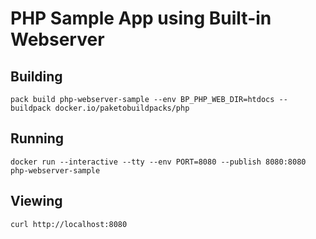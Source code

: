# PHP Sample App using Built-in Webserver

## Building

`pack build php-webserver-sample --env BP_PHP_WEB_DIR=htdocs --buildpack docker.io/paketobuildpacks/php`

## Running

`docker run --interactive --tty --env PORT=8080 --publish 8080:8080 php-webserver-sample`

## Viewing

`curl http://localhost:8080`
